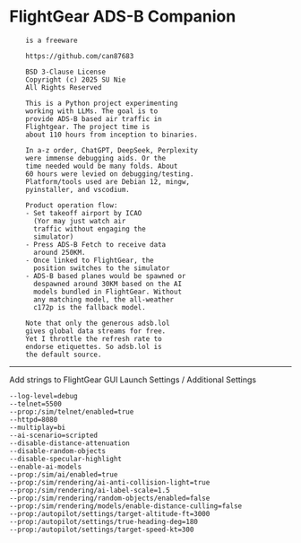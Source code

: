 # FlightGear ADS-B Companion 
        is a freeware

        https://github.com/can87683
        
        BSD 3-Clause License
        Copyright (c) 2025 SU Nie
        All Rights Reserved
 
        This is a Python project experimenting 
        working with LLMs. The goal is to 
        provide ADS-B based air traffic in 
        Flightgear. The project time is 
        about 110 hours from inception to binaries.

        In a-z order, ChatGPT, DeepSeek, Perplexity
        were immense debugging aids. Or the
        time needed would be many folds. About
        60 hours were levied on debugging/testing.
        Platform/tools used are Debian 12, mingw, 
        pyinstaller, and vscodium.

        Product operation flow:
        - Set takeoff airport by ICAO
          (Yor may just watch air 
          traffic without engaging the
          simulator)
        - Press ADS-B Fetch to receive data 
          around 250KM.
        - Once linked to FlightGear, the 
          position switches to the simulator
        - ADS-B based planes would be spawned or 
          despawned around 30KM based on the AI 
          models bundled in FlightGear. Without 
          any matching model, the all-weather 
          c172p is the fallback model.

        Note that only the generous adsb.lol
        gives global data streams for free. 
        Yet I throttle the refresh rate to 
        endorse etiquettes. So adsb.lol is
        the default source.

        
-----------------------------------------------------

Add strings to FlightGear GUI Launch Settings / Additional Settings
    
    --log-level=debug
    --telnet=5500
    --prop:/sim/telnet/enabled=true
    --httpd=8080
    --multiplay=bi
    --ai-scenario=scripted
    --disable-distance-attenuation
    --disable-random-objects
    --disable-specular-highlight
    --enable-ai-models
    --prop:/sim/ai/enabled=true
    --prop:/sim/rendering/ai-anti-collision-light=true
    --prop:/sim/rendering/ai-label-scale=1.5
    --prop:/sim/rendering/random-objects/enabled=false
    --prop:/sim/rendering/models/enable-distance-culling=false
    --prop:/autopilot/settings/target-altitude-ft=3000
    --prop:/autopilot/settings/true-heading-deg=180
    --prop:/autopilot/settings/target-speed-kt=300
